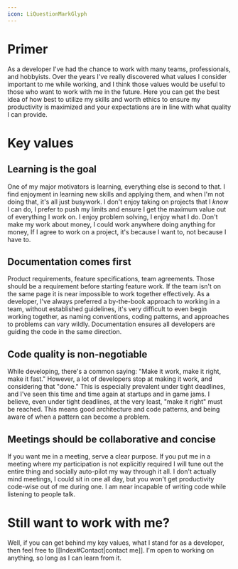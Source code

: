 ```yaml
---
icon: LiQuestionMarkGlyph
---
```

# Primer
As a developer I've had the chance to work with many teams, professionals, and hobbyists. Over the years I've really discovered what values I consider important to me while working, and I think those values would be useful to those who want to work with me in the future. 
Here you can get the best idea of how best to utilize my skills and worth ethics to ensure my productivity is maximized and your expectations are in line with what quality I can provide.
# Key values
## Learning is the goal
One of my major motivators is learning, everything else is second to that. I find enjoyment in learning new skills and applying them, and when I'm not doing that, it's all just busywork. I don't enjoy taking on projects that I *know* I can do, I prefer to push my limits and ensure I get the maximum value out of everything I work on.
I enjoy problem solving, I enjoy what I do. Don't make my work about money, I could work anywhere doing anything for money, If I agree to work on a project, it's because I want to, not because I have to.
## Documentation comes first
Product requirements, feature specifications, team agreements. Those should be a requirement before starting feature work. If the team isn't on the same page it is near impossible to work together effectively.
As a developer, I've always preferred a by-the-book approach to working in a team, without established guidelines, it's very difficult to even begin working together, as naming conventions, coding patterns, and approaches to problems can vary wildly. Documentation ensures all developers are guiding the code in the same direction.
## Code quality is non-negotiable
While developing, there's a common saying: "Make it work, make it right, make it fast." However, a lot of developers stop at making it work, and considering that "done." This is especially prevalent under tight deadlines, and I've seen this time and time again at startups and in game jams.
I believe, even under tight deadlines, at the very least, "make it right" must be reached. This means good architecture and code patterns, and being aware of when a pattern can become a problem.
## Meetings should be collaborative and concise
If you want me in a meeting, serve a clear purpose. If you put me in a meeting where my participation is not explicitly required I will tune out the entire thing and socially auto-pilot my way through it all.
I don't actually mind meetings, I could sit in one all day, but you won't get productivity code-wise out of me during one. I am near incapable of writing code while listening to people talk.
# Still want to work with me?
Well, if you can get behind my key values, what I stand for as a developer, then feel free to [[Index#Contact|contact me]]. I'm open to working on anything, so long as I can learn from it.
